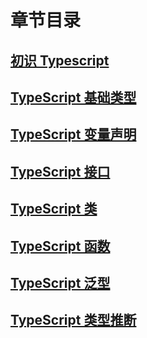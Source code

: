 # 章节目录

## [初识 Typescript](chapter1/README.md)

## [TypeScript 基础类型](./chapter2/type.md)

## [TypeScript 变量声明](./chapter2/declare.md)

## [TypeScript 接口](./chapter2/interface.md)

## [TypeScript 类](./chapter2/class.md)

## [TypeScript 函数](./chapter2/function.md)

## [TypeScript 泛型](./chapter2/generic.md)

## [TypeScript 类型推断](./chapter2/inference.md)


